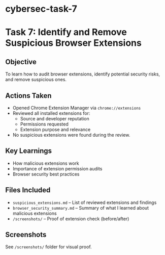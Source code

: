 # cybersec-task-7

# Task 7: Identify and Remove Suspicious Browser Extensions

## Objective
To learn how to audit browser extensions, identify potential security risks, and remove suspicious ones.

##  Actions Taken
- Opened Chrome Extension Manager via `chrome://extensions`
- Reviewed all installed extensions for:
  - Source and developer reputation
  - Permissions requested
  - Extension purpose and relevance
- No suspicious extensions were found during the review.

##  Key Learnings
- How malicious extensions work
- Importance of extension permission audits
- Browser security best practices

##  Files Included
- `suspicious_extensions.md` – List of reviewed extensions and findings
- `browser_security_summary.md` – Summary of what I learned about malicious extensions
- `/screenshots/` – Proof of extension check (before/after)

## Screenshots
See `/screenshots/` folder for visual proof.
